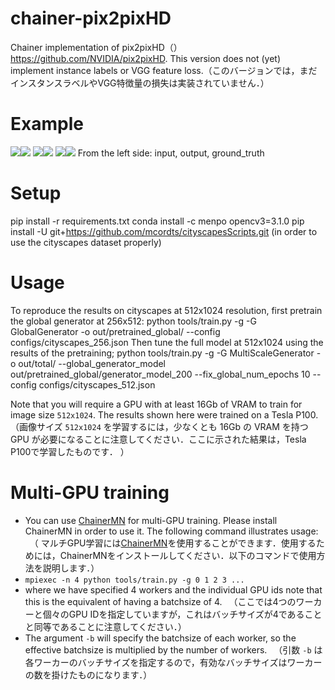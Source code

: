 # chainer-pix2pixHD
Chainer implementation of pix2pixHD（）
https://github.com/NVIDIA/pix2pixHD. 
This version does not (yet) implement instance labels or VGG feature loss.（このバージョンでは，まだインスタンスラベルやVGG特徴量の損失は実装されていません．）

# Example

 <img src="https://github.com/rcalland/chainer-pix2pixHD/blob/master/images/37_lbl.png"><img src="https://github.com/rcalland/chainer-pix2pixHD/blob/master/images/440_lbl.png?raw=true">
 <img src="https://github.com/rcalland/chainer-pix2pixHD/blob/master/images/37_gen.png?raw=true"><img src="https://github.com/rcalland/chainer-pix2pixHD/blob/master/images/440_gen.png?raw=true">
 <img src="https://github.com/rcalland/chainer-pix2pixHD/blob/master/images/37_img.png?raw=true"><img src="https://github.com/rcalland/chainer-pix2pixHD/blob/master/images/440_img.png?raw=true">
From the left side: input, output, ground_truth
 
# Setup
pip install -r requirements.txt
conda install -c menpo opencv3=3.1.0
pip install -U git+https://github.com/mcordts/cityscapesScripts.git (in order to use the cityscapes dataset properly)
# Usage
To reproduce the results on cityscapes at 512x1024 resolution, first pretrain the global generator at 256x512:
python tools/train.py -g <gpu> -G GlobalGenerator -o out/pretrained_global/ --config configs/cityscapes_256.json
Then tune the full model at 512x1024 using the results of the pretraining;
python tools/train.py -g <gpu> -G MultiScaleGenerator -o out/total/ --global_generator_model out/pretrained_global/generator_model_200 --fix_global_num_epochs 10 --config configs/cityscapes_512.json
 
Note that you will require a GPU with at least 16Gb of VRAM to train for image size `512x1024`. The results shown here were trained on a Tesla P100.  （画像サイズ `512x1024` を学習するには，少なくとも 16Gb の VRAM を持つ GPU が必要になることに注意してください．ここに示された結果は，Tesla P100で学習したものです． ）

# Multi-GPU training
* You can use [ChainerMN](https://github.com/chainer/chainermn) for multi-GPU training. Please install ChainerMN in order to use it. The following command illustrates usage:
　（ マルチGPU学習には[ChainerMN](https://github.com/chainer/chainermn)を使用することができます．使用するためには，ChainerMNをインストールしてください．以下のコマンドで使用方法を説明します．）
* `mpiexec -n 4 python tools/train.py -g 0 1 2 3 ...`
* where we have specified 4 workers and the individual GPU ids note that this is the equivalent of having a batchsize of 4. 
　（ここでは4つのワーカーと個々のGPU IDを指定していますが，これはバッチサイズが4であることと同等であることに注意してください．）
* The argument `-b` will specify the batchsize of each worker, so the effective batchsize is multiplied by the number of workers.
　（引数 `-b` は各ワーカーのバッチサイズを指定するので，有効なバッチサイズはワーカーの数を掛けたものになります．）
